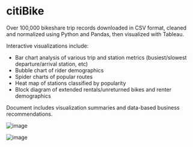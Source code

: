 # citiBike

Over 100,000 bikeshare trip records downloaded in CSV format, cleaned and normalized using Python and Pandas, then visualized with Tableau.

Interactive visualizations include:

* Bar chart analysis of various trip and station metrics (busiest/slowest departure/arrival station, etc)
* Bubble chart of rider demographics
* Spider charts of popular routes
* Heat map of stations classified by popularity
* Block diagram of extended rentals/unreturned bikes and renter demographics

Document includes visualization summaries and data-based business recommendations.

![image](https://public.tableau.com/profile/patti.rodgers#!/vizhome/CitiBikesSpiderCharts/2500Trips)

![image](https://d21xlh2maitm24.cloudfront.net/nyc/Transparent-Bike.png?mtime=20160420134420)
